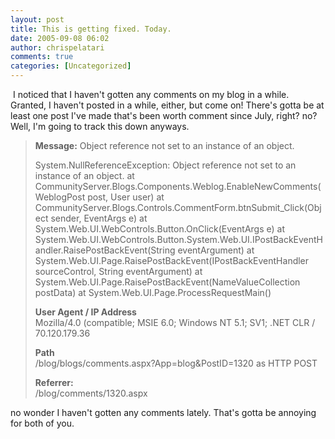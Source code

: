 ```yaml
---
layout: post
title: This is getting fixed. Today.
date: 2005-09-08 06:02
author: chrispelatari
comments: true
categories: [Uncategorized]
---
```


<p><!--StartFragment --> I noticed that I haven't gotten any comments on my 
blog in a while. Granted, I haven't posted in a while, either, but come on! 
There's gotta be at least one post I've made that's been worth comment since 
July, right? no? Well, I'm going to track this down anyways.</p>
<blockquote style="margin-right:0;">
  <p><b>Message:</b> Object reference not set to an instance of an object. </p>
  <p>System.NullReferenceException: Object reference not set to an instance of 
  an object. at 
  CommunityServer.Blogs.Components.Weblog.EnableNewComments(WeblogPost post, 
  User user) at 
  CommunityServer.Blogs.Controls.CommentForm.btnSubmit_Click(Object sender, 
  EventArgs e) at System.Web.UI.WebControls.Button.OnClick(EventArgs e) at 
  System.Web.UI.WebControls.Button.System.Web.UI.IPostBackEventHandler.RaisePostBackEvent(String 
  eventArgument) at System.Web.UI.Page.RaisePostBackEvent(IPostBackEventHandler 
  sourceControl, String eventArgument) at 
  System.Web.UI.Page.RaisePostBackEvent(NameValueCollection postData) at 
  System.Web.UI.Page.ProcessRequestMain() </p>
  <p><b>User Agent / IP Address</b><br />Mozilla/4.0 (compatible; MSIE 6.0; 
  Windows NT 5.1; SV1; .NET CLR / 70.120.179.36 </p>
  <p><b>Path</b><br />/blog/blogs/comments.aspx?App=blog&amp;PostID=1320 as HTTP 
  POST </p>
  <p><b>Referrer:</b><br />/blog/comments/1320.aspx </p></blockquote>
<p>no wonder I haven't gotten any comments lately. That's gotta be annoying for 
both of you.</p>

